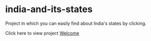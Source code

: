 # india-and-its-states
Project in which you can easily find about India's states by clicking.

Click here to view project <a href="welcome.html" target="_blank">Welcome</a>

